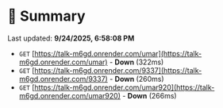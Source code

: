 # 📖 Summary
Last updated: **9/24/2025, 6:58:08 PM**

- `GET` [https://talk-m6gd.onrender.com/umar](https://talk-m6gd.onrender.com/umar) - **Down** (322ms)
- `GET` [https://talk-m6gd.onrender.com/9337](https://talk-m6gd.onrender.com/9337) - **Down** (260ms)
- `GET` [https://talk-m6gd.onrender.com/umar920](https://talk-m6gd.onrender.com/umar920) - **Down** (266ms)
